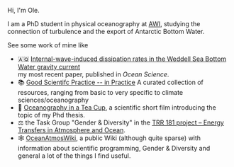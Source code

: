 Hi, I'm Ole.

I am a PhD student in physical oceanography at [AWI](https://www.awi.de/en/about-us/organisation/staff/single-view/ole-pinner.html), studying the connection of turbulence and the export of Antarctic Bottom Water. 

See some work of mine like
- 🇦🇶 [Internal-wave-induced dissipation rates in the Weddell Sea Bottom Water gravity current](https://doi.org/10.5194/egusphere-2024-2444)  
   my most recent paper, published in *Ocean Science*.
- 📚 [Good Scientifc Practice -- in Practice](https://github.com/opinner/Good-Scientific-Practice-in-Practice) A curated collection of resources, ranging from basic to very specific to climate sciences/oceanography 
- 🎥 [Oceanography in a Tea Cup](https://www.youtube.com/watch?v=pPAmPI1otgs), a scientific short film introducing the topic of my Phd thesis. 
- ⚖️ the Task Group "Gender & Diversity" in the [TRR 181 project – Energy Transfers in Atmosphere and Ocean](https://www.trr-energytransfers.de/about-us).
- 🕸️ [OceanAtmosWiki](https://ocean.miraheze.org/wiki/Main_Page), a public Wiki (although quite sparse) with information about scientific programming, Gender & Diversity and general a lot of the things I find useful.

<!--
## Hi there 👋
**opinner/opinner** is a ✨ _special_ ✨ repository because its `README.md` (this file) appears on your GitHub profile.

Here are some ideas to get you started:

- 🔭 I’m currently working on ...
- 🌱 I’m currently learning ...
- 👯 I’m looking to collaborate on ...
- 🤔 I’m looking for help with ...
- 💬 Ask me about ...
- 📫 How to reach me: ...
- 😄 Pronouns: ...
- ⚡ Fun fact: ...
-->
